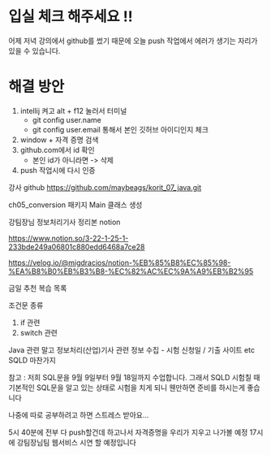 # 입실 체크 해주세요 !!
어제 저녁 강의에서 github를 썼기 때문에 오늘 push 작업에서
에러가 생기는 자리가 있을 수 있습니다.
# 해결 방안
1. intellij 켜고 alt + f12 눌러서 터미널
    - git config user.name
    - git config user.email 통해서 본인 깃허브 아이디인지 체크
2. window + 자격 증명 검색
3. github.com에서 id 확인
    - 본인 id가 아니라면 -> 삭제
4. push 작업시에 다시 인증

강사 github
https://github.com/maybeags/korit_07_java.git

ch05_conversion 패키지
Main 클래스 생성

강팀장님 정보처리기사 정리본 notion

https://www.notion.so/3-22-1-25-1-233bde249a06801c880edd6468a7ce28

https://velog.io/@migdracios/notion-%EB%85%B8%EC%85%98-%EA%B8%B0%EB%B3%B8-%EC%82%AC%EC%9A%A9%EB%B2%95

금일 추천 복습 목록

조건문
종류
1. if 관련
2. switch 관련

Java 관련 말고 정보처리(산업)기사 관련 정보 수집 - 시험 신청일 / 기출 사이트 etc
SQLD 마찬가지

참고 :
저희 SQL문을 9월 9일부터 9월 18일까지 수업합니다.
그래서 SQLD 시험칠 때 기본적인 SQL문을 알고 있는 상태로 시험을 치게 되니
웬만하면 준비를 하시는게 좋습니다

나중에 따로 공부하려고 하면 스트레스 받아요...

5시 40분에 전부 다 push할건데
하고나서 자격증명을 우리가 지우고 나가볼 예정
17시에 강팀장님팀 웹서비스 시연 할 예정입니다